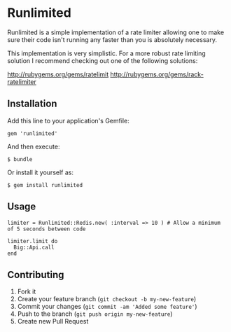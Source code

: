 # Runlimited

Runlimited is a simple implementation of a rate limiter allowing
one to make sure their code isn't running any faster than you is
absolutely necessary.

This implementation is very simplistic. For a more robust rate limiting
solution I recommend checking out one of the following solutions:

http://rubygems.org/gems/ratelimit
http://rubygems.org/gems/rack-ratelimiter


## Installation

Add this line to your application's Gemfile:

    gem 'runlimited'

And then execute:

    $ bundle

Or install it yourself as:

    $ gem install runlimited

## Usage

    limiter = Runlimited::Redis.new( :interval => 10 ) # Allow a minimum of 5 seconds between code

    limiter.limit do
      Big::Api.call
    end

## Contributing

1. Fork it
2. Create your feature branch (`git checkout -b my-new-feature`)
3. Commit your changes (`git commit -am 'Added some feature'`)
4. Push to the branch (`git push origin my-new-feature`)
5. Create new Pull Request
